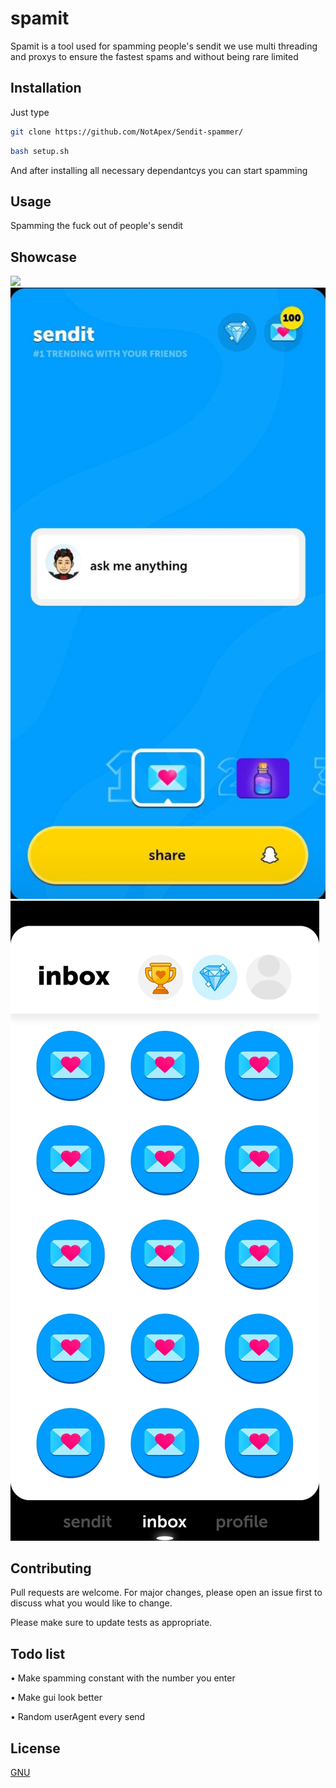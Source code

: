 # spamit

Spamit is a tool used for spamming people's sendit we use multi threading and proxys to ensure the fastest spams and without being rare limited 

## Installation

Just type 

```bash
git clone https://github.com/NotApex/Sendit-spammer/
```

```bash
bash setup.sh
```
And after installing all necessary dependantcys you can start spamming 

## Usage

Spamming the fuck out of people's sendit

## Showcase

![](https://raw.githubusercontent.com/NotApex/Sendit-spammer/main/Showcase/spamit-showcase.gif)
![](https://raw.githubusercontent.com/NotApex/Sendit-spammer/main/Showcase/spamit-showcase2.jpg)
![](https://raw.githubusercontent.com/NotApex/Sendit-spammer/main/Showcase/spamit-showcase3.jpg)

## Contributing

Pull requests are welcome. For major changes, please open an issue first
to discuss what you would like to change.

Please make sure to update tests as appropriate.

## Todo list
• Make spamming constant with the number you enter

• Make gui look better 

• Random userAgent every send

## License

[GNU](https://github.com/NotApex/Sendit-spammer/blob/main/LICENSE)
